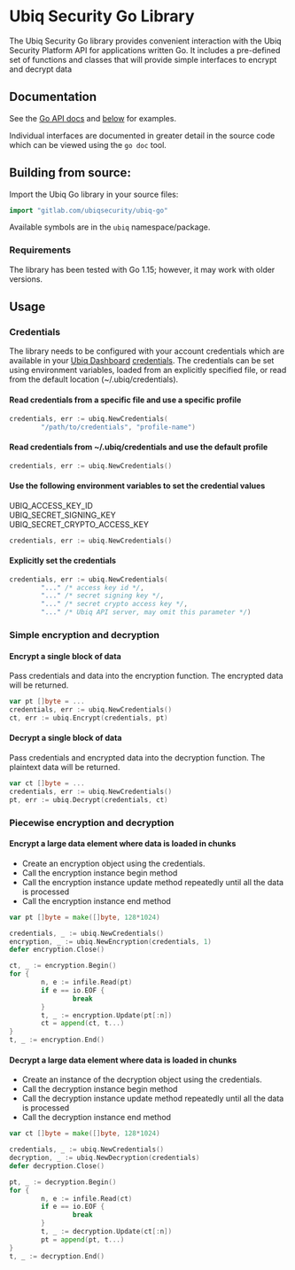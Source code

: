 # Ubiq Security Go Library

The Ubiq Security Go library provides convenient interaction with the
Ubiq Security Platform API for applications written Go. It includes a
pre-defined set of functions and classes that will provide simple interfaces
to encrypt and decrypt data

## Documentation

See the [Go API docs](https://dev.ubiqsecurity.com/docs/api) and
[below](#usage) for examples.

Individual interfaces are documented in greater detail in the source
code which can be viewed using the `go doc` tool.

## Building from source:

Import the Ubiq Go library in your source files:
```go
import "gitlab.com/ubiqsecurity/ubiq-go"
```

Available symbols are in the `ubiq` namespace/package.

### Requirements

The library has been tested with Go 1.15; however, it may work with
older versions.

## Usage

### Credentials

The library needs to be configured with your account credentials which are
available in your [Ubiq Dashboard][dashboard] [credentials][credentials]. The
credentials can be set using environment variables, loaded from an explicitly
specified file, or read from the default location (~/.ubiq/credentials).

#### Read credentials from a specific file and use a specific profile
```go
credentials, err := ubiq.NewCredentials(
        "/path/to/credentials", "profile-name")
```

#### Read credentials from ~/.ubiq/credentials and use the default profile
```go
credentials, err := ubiq.NewCredentials()
```

#### Use the following environment variables to set the credential values
UBIQ_ACCESS_KEY_ID  
UBIQ_SECRET_SIGNING_KEY  
UBIQ_SECRET_CRYPTO_ACCESS_KEY  
```go
credentials, err := ubiq.NewCredentials()
```

#### Explicitly set the credentials
```go
credentials, err := ubiq.NewCredentials(
        "..." /* access key id */,
        "..." /* secret signing key */,
        "..." /* secret crypto access key */,
        "..." /* Ubiq API server, may omit this parameter */)
```


### Simple encryption and decryption

#### Encrypt a single block of data

Pass credentials and data into the encryption function. The encrypted data
will be returned.

```go
var pt []byte = ...
credentials, err := ubiq.NewCredentials()
ct, err := ubiq.Encrypt(credentials, pt)
```

#### Decrypt a single block of data

Pass credentials and encrypted data into the decryption function. The
plaintext data will be returned.

```go
var ct []byte = ...
credentials, err := ubiq.NewCredentials()
pt, err := ubiq.Decrypt(credentials, ct)
```

### Piecewise encryption and decryption

#### Encrypt a large data element where data is loaded in chunks

- Create an encryption object using the credentials.
- Call the encryption instance begin method
- Call the encryption instance update method repeatedly until all the data is processed
- Call the encryption instance end method

```go
var pt []byte = make([]byte, 128*1024)

credentials, _ := ubiq.NewCredentials()
encryption, _ := ubiq.NewEncryption(credentials, 1)
defer encryption.Close()

ct, _ := encryption.Begin()
for {
        n, e := infile.Read(pt)
        if e == io.EOF {
                break
        }
        t, _ := encryption.Update(pt[:n])
        ct = append(ct, t...)
}
t, _ := encryption.End()
```

#### Decrypt a large data element where data is loaded in chunks

- Create an instance of the decryption object using the credentials.
- Call the decryption instance begin method
- Call the decryption instance update method repeatedly until all the data is processed
- Call the decryption instance end method

```go
var ct []byte = make([]byte, 128*1024)

credentials, _ := ubiq.NewCredentials()
decryption, _ := ubiq.NewDecryption(credentials)
defer decryption.Close()

pt, _ := decryption.Begin()
for {
        n, e := infile.Read(ct)
        if e == io.EOF {
                break
        }
        t, _ := decryption.Update(ct[:n])
        pt = append(pt, t...)
}
t, _ := decryption.End()
```

[dashboard]:https://dashboard.ubiqsecurity.com/
[credentials]:https://dev.ubiqsecurity.com/docs/how-to-create-api-keys
